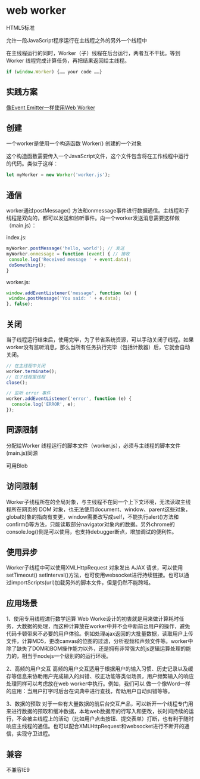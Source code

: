 
# web worker


HTML5标准

允许一段JavaScript程序运行在主线程之外的另外一个线程中

在主线程运行的同时，Worker（子）线程在后台运行，两者互不干扰。等到 Worker 线程完成计算任务，再把结果返回给主线程。

```js
if (window.Worker) {…… your code ……}
```

## 实践方案

[像Event Emitter一样使用Web Worker](https://juejin.cn/post/6844904029349216264)

## 创建

一个worker是使用一个构造函数 Worker() 创建的一个对象

这个构造函数需要传入一个JavaScript文件，这个文件包含将在工作线程中运行的代码。类似于这样：

```js
let myWorker = new Worker('worker.js');
```

## 通信

worker通过postMessage() 方法和onmessage事件进行数据通信。主线程和子线程是双向的，都可以发送和监听事件。向一个worker发送消息需要这样做（main.js）：

index.js:

```js
myWorker.postMessage('hello, world'); // 发送
myWorker.onmessage = function (event) { // 接收
 console.log('Received message ' + event.data);
 doSomething();
}
```

worker.js:

```js
window.addEventListener('message', function (e) {
 window.postMessage('You said: ' + e.data);
}, false);
```

## 关闭

当子线程运行结束后，使用完毕，为了节省系统资源，可以手动关闭子线程。如果worker没有监听消息，那么当所有任务执行完毕（包括计数器）后，它就会自动关闭。

```js
// 在主线程中关闭
worker.terminate();
// 在子线程里线程
close();

// 监听 error 事件
worker.addEventListener('error', function (e) {
  console.log('ERROR', e);
});

```

## 同源限制

分配给Worker 线程运行的脚本文件（worker.js），必须与主线程的脚本文件(main.js)同源

可用Blob

## 访问限制

Worker子线程所在的全局对象，与主线程不在同一个上下文环境，无法读取主线程所在网页的 DOM 对象，也无法使用document、window、parent这些对象，global对象的指向有变更，window需要改写成self，不能执行alert()方法和confirm()等方法，只能读取部分navigator对象内的数据。另外chrome的console.log()倒是可以使用，也支持debugger断点，增加调试的便利性。

## 使用异步

Worker子线程中可以使用XMLHttpRequest 对象发出 AJAX 请求，可以使用setTimeout() setInterval()方法，也可使用websocket进行持续链接。也可以通过importScripts(url)加载另外的脚本文件，但是仍然不能跨域。

## 应用场景

1、使用专用线程进行数学运算
Web Worke设计的初衷就是用来做计算耗时任务，大数据的处理，而这种计算放在worker中并不会中断前台用户的操作，避免代码卡顿带来不必要的用户体验。例如处理ajax返回的大批量数据，读取用户上传文件，计算MD5，更改canvas的位图的过滤，分析视频和声频文件等。worker中除了缺失了DOM和BOM操作能力以外，还是拥有非常强大的js逻辑运算处理的能力的，相当于nodejs一个级别的的运行环境。

2、高频的用户交互
高频的用户交互适用于根据用户的输入习惯、历史记录以及缓存等信息来协助用户完成输入的纠错、校正功能等类似场景，用户频繁输入的响应处理同样可以考虑放在web worker中执行。例如，我们可以 做一个像Word一样的应用：当用户打字时后台在词典中进行查找，帮助用户自动纠错等等。

3、数据的预取
对于一些有大量数据的前后台交互产品，可以新开一个线程专门用来进行数据的预取和缓冲数据，本地web数据库的行写入和更改，长时间持续的运行，不会被主线程上的活动（比如用户点击按钮、提交表单）打断，也有利于随时响应主线程的通信。也可以配合XMLHttpRequest和websocket进行不断开的通信，实现守卫进程。

## 兼容

不兼容IE9
